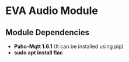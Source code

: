 # EVA Audio Module #



## Module Dependencies

* **Paho-Mqtt 1.6.1** (It can be installed using pip)
* **sudo apt install flac**

